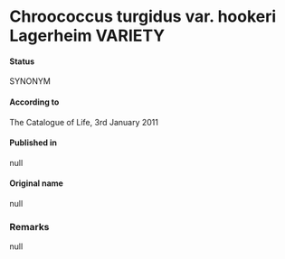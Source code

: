 # Chroococcus turgidus var. hookeri Lagerheim VARIETY

#### Status
SYNONYM

#### According to
The Catalogue of Life, 3rd January 2011

#### Published in
null

#### Original name
null

### Remarks
null